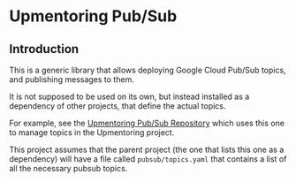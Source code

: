 # Upmentoring Pub/Sub


## Introduction

This is a generic library that allows deploying Google Cloud Pub/Sub topics, and publishing messages to them.

It is not supposed to be used on its own, but instead installed as a dependency of other projects, that define the actual topics.

For example, see the [Upmentoring Pub/Sub Repository](https://github.com/leanjscom/upmentoring-pubsub) which uses this one to manage topics in the Upmentoring project.

This project assumes that the parent project (the one that lists this one as a dependency) will have a file called `pubsub/topics.yaml` that contains a list of all the necessary pubsub topics.
